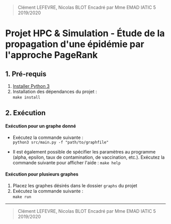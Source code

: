 > Clément LEFEVRE, Nicolas BLOT
> Encadré par Mme EMAD
> IATIC 5 2019/2020
# Projet HPC & Simulation - Étude de la propagation d'une épidémie par l'approche PageRank

## 1. Pré-requis
1.  [Installer Python 3]([https://www.python.org/downloads/](https://www.python.org/downloads/))
2. Installation des dépendances du projet :   
 `make install`


## 2.  Exécution
#### Exécution pour un graphe donné 
- Exécutez la commande suivante :    
`python3 src/main.py -f "path/to/graphfile"`

- Il est également possible de spécifier les paramètres au programme (alpha, epsilon, taux de contamination, de vaccination, etc.). Exécutez la commande suivante pour afficher l'aide : 
`make help`

#### Exécution pour plusieurs graphes
1. Placez les graphes désirés dans le dossier `graphs` du projet
2. Exécutez la commande suivante :    
`make run`

___
> Clément LEFEVRE, Nicolas BLOT
> Encadré par Mme EMAD
> IATIC 5 2019/2020